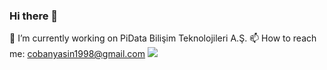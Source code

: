 ### Hi there 👋
🔭 I’m currently working on PiData Bilişim Teknolojileri A.Ş.
📫 How to reach me: cobanyasin1998@gmail.com
<img src="https://github-readme-stats.vercel.app/api?username=cobanyasin1998&&show_icons=true&title_color=ffffff&icon_color=bb2acf&text_color=daf7dc&bg_color=151515">





<!--
**cobanyasin1998/cobanyasin1998** is a ✨ _special_ ✨ repository because its `README.md` (this file) appears on your GitHub profile.

Here are some ideas to get you started:

- 🔭 I’m currently working on ...
- 🌱 I’m currently learning ...
- 👯 I’m looking to collaborate on ...
- 🤔 I’m looking for help with ...
- 💬 Ask me about ...
- 📫 How to reach me: ...
- 😄 Pronouns: ...
- ⚡ Fun fact: ...
-->
